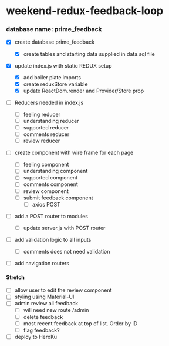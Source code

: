 # weekend-redux-feedback-loop

### database name: prime_feedback

- [X] create database prime_feedback
    - [X] create tables and starting data supplied in data.sql file

- [X] update index.js with static REDUX setup
    - [X] add boiler plate imports
    - [X] create reduxStore variable
    - [X] update ReactDom.render and Provider/Store prop

- [ ] Reducers needed in index.js
    - [ ] feeling reducer
    - [ ] understanding reducer
    - [ ] supported reducer
    - [ ] comments reducer
    - [ ] review reducer

- [ ] create component with wire frame for each page
    - [ ] feeling component
    - [ ] understanding component
    - [ ] supported component
    - [ ] comments component
    - [ ] review component
    - [ ] submit feedback component
        - [ ] axios POST

- [ ] add a POST router to modules
    - [ ] update server.js with POST router

- [ ] add validation logic to all inputs
    - [ ] comments does not need validation

- [ ] add navigation routers


#### Stretch

- [ ] allow user to edit the review component
- [ ] styling using Material-UI
- [ ] admin review all feedback
    - [ ] will need new route /admin
    - [ ] delete feedback
    - [ ] most recent feedback at top of list. Order by ID
    - [ ] flag feedback?

- [ ] deploy to HeroKu